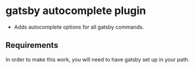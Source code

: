 # gatsby autocomplete plugin
* Adds autocomplete options for all gatsby commands.
## Requirements
In order to make this work, you will need to have gatsby set up in your path.
